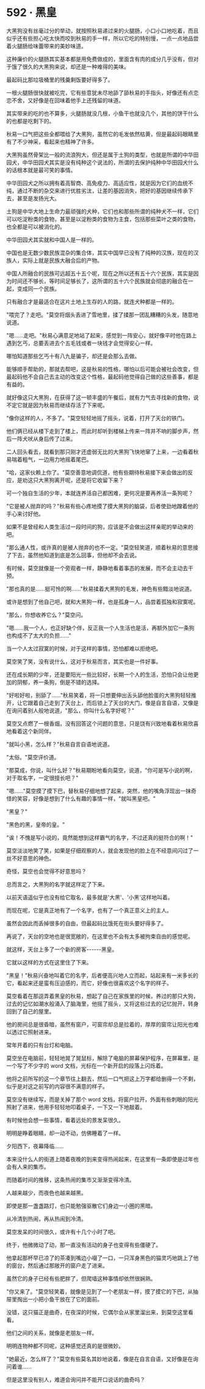 <link rel="stylesheet" href="../../styles/text.css" />
<h1>592 · 黑皇</h1>

大黑狗没有丝毫过分的举动，就按照秋易递过来的火腿肠，小口小口地吃着，而且似乎还有些担心吃太快而咬到秋易的手一样，所以它吃的特别慢，一点一点地品尝着火腿肠给味蕾带来的美妙味道。

这种廉价的火腿肠其实基本都是用免费做成的，里面含有肉的成分几乎没有，但对于饿了很久的大黑狗来说，却还是一种难得的美味。

最起码比那垃圾桶里的残羹剩饭要好得多了。

一根火腿肠很快就被吃完，它有些意犹未尽地舔了舔秋易的手指头，好像还有点恋恋不舍，又好像是在回味着他手上还残留的味道。

其实带来的吃的也不算多，火腿肠就没几根，小鱼干也就没几个，其他的饼干什么的也都是吃剩下的。

秋易一口气把这些全都喂给了大黑狗，虽然它的毛发依然枯黄，但是最起码眼睛里有了不少神采，看起来也精神了许多。

大黑狗虽然骨架比一般的流浪狗大，但还是属于土狗的类型，也就是所谓的中华田园犬，中华田园犬其实是没有纯种这个说法的，所谓的去保护纯种中华田园犬什么的话根本就是最可笑的事情。

中华田园犬之所以拥有着高智商、高免疫力、高适应性，就是因为它们的血统不纯，通过不断的杂交来进行优胜劣汰，让差的基因消失，把好的基因继续传承下去，甚至是发扬光大。

土狗是中华大地上生命力最顽强的犬种，它们也和那些所谓的纯种犬不一样，它们可以吃淀粉类的食物，甚至是以淀粉类的食物为主食，包括那些菜叶之类的食物，也全都是可以被消化的。

中华田园犬其实就和中国人是一样的。

中国也是无数少数民族混杂的集合体，其实中国早已没有了纯种的汉族，现在的汉族人，实际上就是民族大融合后的产物。

中国人所融合的民族可远超五十五个呢，现在之所以还有五十六个民族，其实是因为时间还不够长，等时间足够长了，这所谓的五十六个民族就会彻底的融合在一起，变成同一个民族。

只有融合才是最适合在这片土地上生存的人的路，就连犬种都是一样的。

"喂完了？走吧。"莫空将烟头丢进了雪地里，揉了揉那一团乱糟糟的头发，随意地说道。

"嗯......走吧。"秋易心满意足地站了起来，感觉到一阵安心，就好像平时他在路上遇到乞丐，总要丢进去个五毛钱或者一块钱才会觉得安心一样。

哪怕知道那些乞丐十有八九是骗子，却还是会那么去做。

能够顺手帮助的，那就去帮吧，这是秋易的性格，哪怕以后可能会被社会改变，但最起码他不会自己去主动的改变这个性格，最起码他觉得自己做的这些善事，都是有益的。

就好像这只大黑狗，在获得了这一顿丰盛的午餐后，就有力气去寻找新的食物，说不定它就是因为秋易而继续存活了下来呢。

"像你这样的人，不多了。"莫空轻轻地摇了摇头，说着，打开了天台的铁门。

他们俩已经从楼下走到了楼上，而此时却听到楼梯上传来一阵并不响的脚步声，然后一阵犬吠从身后传了过来。

二人回头看去，就看到那只刚才还虚弱无比的大黑狗飞快地窜了上来，一边看着秋易喘着粗气，一边用力地摇着尾巴。

"哈，这家伙赖上你了。"莫空善意地调侃道，他有些期待秋易接下来会做出的反应，是劝这只大黑狗离开呢，还是将它收留下来？

可一个独自生活的少年，本就连养活自己都困难，更何况是要再养活一条狗呢？

"它是被人抛弃的吗？"秋易有些心疼地摸了摸大黑狗的脑袋，后者使劲地蹭着他的手心来讨好他。

如果不是曾经和人类生活过一段时间的狗，应该是不会做出这样亲昵的举动来的吧。

"那么通人性，或许真的是被人抛弃的也不一定。"莫空轻笑道，顺着秋易的意思接了下去，虽然他知道到底是怎么回事，但他却不会去说。

有时候，莫空就像是一个旁观者一样，静静地看着事态的发展，而不会主动去干预。

"那也真的是......挺可怜的啊......"秋易揉着大黑狗的毛发，神色有些黯淡地说道。

或许是想到了他自己吧，就和大黑狗一样，也是孤身一人，品尝着孤独和寂寞呢。

"那么，你想收养它么？"莫空问。

"嗯......我一个人，也正好缺个伴，反正我一个人生活也是活，再额外加它一条狗也构成不了太大的负担......"

当一个人太过寂寞的时候，对于这样的事情，恐怕都难以拒绝吧。

莫空笑了笑，没有说什么，这对于秋易而言，其实也是一件好事。

还在成长期的少年，还是要阳光一些比较好，长期一个人的生活，恐怕只会让他更加的阴郁，养一条狗，倒是不错的选择。

"好啦好啦，别舔了......"秋易笑着，将一只想要伸出舌头舔他脸蛋的大黑狗轻轻推开，让它跟着自己走到了天台上，而后锁上了天台的大门，像是自言自语，又像是在询问着别人般地说道，"那么，你叫什么名字好呢？"

莫空又点燃了一根香烟，没有回答这个问题的意思，只是饶有兴致地看着秋易欣喜地看着这个新同伴。

"就叫小黑，怎么样？"秋易自言自语地说道。

"太俗。"莫空评价道。

"那莫成，你说，叫什么好？"秋易期盼地看向莫空，说道，"你可是写小说的啊，对于取名字，一定很擅长吧？"

"嗯......"莫空摸了摸下巴，替秋易仔细地想了起来，突然，他的嘴角浮现出一抹奇怪的笑容，好像是想到了什么有趣的事情一样，"就叫黑皇吧。"

"黑皇？"

"黑色的黑，皇帝的皇。"

"诶！不愧是写小说的，竟然能想到这样霸气的名字，不过还真的挺符合的啊！"

莫空淡淡地笑了笑，如果是仔细观察的人，就会发现他的脸上在不经意间闪过了一丝不好意思的神色。

奇怪，莫空也会觉得不好意思吗？

总而言之，大黑狗的名字就这样定了下来。

以前天语遥似乎也没有给它取名，最多就是'大黑'、'小黑'这样地叫着。

而现在呢，它是真正地有了一个名字，也有了一个真正意义上的主人。

虽然会因此而丢掉很多的自由，但最起码比饿死在街头要好得多了。

再说了，天台的空地也是很宽敞的，在这里也不会有太多被拘束自由的感觉呢。

就这样，天台上多了一个新的房客------黑皇。

它就以这样的方式在这里住了下来。

"黑皇！"秋易兴奋地叫着它的名字，后者便高兴地人立而起，站起来有一米多长的它，看起来还是蛮有压迫感的，而它，好像也很喜欢这个名字的样子。

莫空看着在那逗弄着黑皇的秋易，想起了自己在家族里的时候，养过的那只大狗，过去的记忆如潮水般涌入了脑海里，他摇了摇头，又将这些过去的记忆抛开，转身回到了自己的屋里。

他的房间总是很昏暗，虽然有窗户，可窗帘却总是拉着的，厚厚的窗帘让阳光也难以透过它照射进来。

常年开着的只有台灯和电脑。

莫空坐在电脑前，轻轻地晃了晃鼠标，解除了电脑的屏幕保护程序，在屏幕里，是一个写了不少字的 word 文档，光标在一个新开启的段落上闪烁着。

他将之前所写的这一个章节往上翻去，然后一口气把这上万字都给删得一个不剩，似乎是对这之前写的内容很不满意的样子。

莫空没有继续写，而是关掉了那个 word 文档，将窗户拉开，外面有些刺眼的阳光照射了进来，他用手轻轻地叩着桌子，一下又一下地敲着。

有时候他会想一些事情，看着远处的景发呆很久。

明明是睁着眼睛，却一动不动，仿佛睡着了一样。

夕阳西下，夜幕降临......

本来没什么人的街道上随着夜晚的到来变得热闹起来，在这里有一条即使是过年也会有人来的集市。

而随着时间的推移，这条热闹的集市又渐渐变得冷清。

人越来越少，而夜色也越来越黑。

即使是那一盏盏路灯，也只能勉强驱散它们身边一小圈的黑暗。

从冷清到热闹，再从热闹到冷清。

莫空发呆的时间很久，或许有十几个小时了吧。

终于，他微微动了动，那一直没有活动的身子也变得有些僵硬了。

他拿起那杯早已凉了的茶凑到嘴边小啜了一口，一只浑身黑色的猫灵巧地跳上了他的窗台，然后通过那敞开的窗户走了进来。

虽然它的身子已经有些肥胖了，但爬墙这种事情却依然很娴熟。

"你又来了。"莫空轻笑着，就像是见到了一个老朋友一样，摸了摸它的下巴，从抽屉里掏出一小把小鱼干放在了它的面前。

没错，这只猫正是曲奇，在夜深的时候，它偶尔会从家里溜出来，到莫空这里看看。

他们之间的关系，就像是老朋友一样。

明明连物种都不同呢，这种感觉还真的是很微妙。

"她最近，怎么样了？"莫空有些莫名其妙地说着，像是在自言自语，又好像是在询问着谁......

但是这里没有别人，难道会询问并不能开口说话的曲奇吗？
